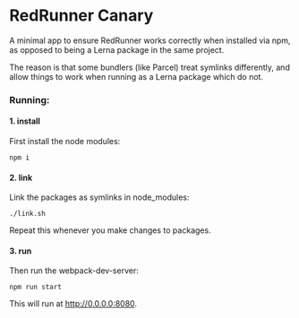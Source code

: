# RedRunner Canary

A minimal app to ensure RedRunner works correctly when installed via npm, as opposed to being a Lerna package in the same project.

The reason is that some bundlers (like Parcel) treat symlinks differently, and allow things to work when running as a Lerna package which do not.

### Running:

#### 1. install

First install the node modules:

```
npm i
```

#### 2. link

Link the packages as symlinks in node_modules:

```
./link.sh
```

Repeat this whenever you make changes to packages.

#### 3. run

Then run the webpack-dev-server:

```
npm run start
```

This will run at http://0.0.0.0:8080.

